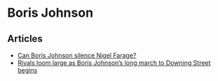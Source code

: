 # Boris Johnson

## Articles

 * [Can Boris Johnson silence Nigel Farage?](http://www.theguardian.com/commentisfree/2014/aug/07/boris-johnson-nigel-farage-ukip-voters-conservative)
 * [Rivals loom large as Boris Johnson’s long march to Downing Street begins](http://www.theguardian.com/commentisfree/2014/aug/07/rivals-boris-johnson-march-downing-street-theresa-may-george-osborne)
